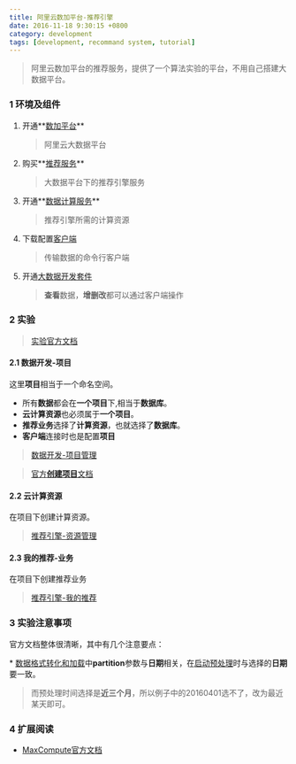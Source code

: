 ```yaml
---
title: 阿里云数加平台-推荐引擎
date: 2016-11-18 9:30:15 +0800
category: development
tags: [development, recommand system, tutorial]
---
```


> 阿里云数加平台的推荐服务，提供了一个算法实验的平台，不用自己搭建大数据平台。

### 1 环境及组件


1. 开通**[数加平台](https://data.aliyun.com/console)**

	> 阿里云大数据平台

2. 购买**[推荐服务](https://data.aliyun.com/buy/re)**

	> 大数据平台下的推荐引擎服务

3. 开通**[数据计算服务](https://data.aliyun.com/console/data)**

	> 推荐引擎所需的计算资源

4. 下载配置[客户端](https://help.aliyun.com/document_detail/27971.html)

	> 传输数据的命令行客户端

5. 开通[大数据开发套件](https://ide.shuju.aliyun.com/?Lang=zh_CN)

	> **查看**数据，**增删改**都可以通过客户端操作

### 2 实验

> [实验官方文档](https://help.aliyun.com/document_detail/32458.html)

#### 2.1 数据开发-项目

这里**项目**相当于一个命名空间。

* 所有**数据**都会在**一个项目**下,相当于**数据库**。
* **云计算资源**也必须属于**一个项目**。
* **推荐业务**选择了**计算资源**，也就选择了**数据库**。
* **客户端**连接时也是配置**项目**

> [数据开发-项目管理](https://data.aliyun.com/console/data)

> [官方**创建项目**文档](https://help.aliyun.com/document_detail/27815.html)

#### 2.2 云计算资源

在项目下创建计算资源。

> [推荐引擎-资源管理](https://dtboost.shuju.aliyun.com/re#/storage)

#### 2.3 我的推荐-业务

在项目下创建推荐业务

> [推荐引擎-我的推荐](https://dtboost.shuju.aliyun.com/re#/myre)

### 3 实验注意事项

官方文档整体很清晰，其中有几个注意要点：

\* [数据格式转化和加载](https://help.aliyun.com/document_detail/32462.html#h2-4-)中**partition**参数与**日期**相关，在[启动预处理](https://help.aliyun.com/document_detail/32465.html#h2-1-)时与选择的**日期**要一致。

> 而预处理时间选择是**近三个月**，所以例子中的20160401选不了，改为最近某天即可。

### 4 扩展阅读

* [MaxCompute官方文档](https://help.aliyun.com/document_detail/27800.html)
